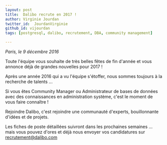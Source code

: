 ```yaml
---
layout: post
title:  Dalibo recrute en 2017 !
author: Virginie Jourdan
twitter_id:  JourdanVirginie   
github_id: vijourdan
tags: [postgresql, dalibo, recrutement, DBA, community management]

---
```

*Paris, le 9 décembre 2016*

Toute l'équipe vous souhaite de très belles fêtes de fin d'année et vous annonce déjà de grandes nouvelles pour 2017 !

Après une année 2016 qui a vu l'équipe s'étoffer, nous sommes toujours à la recherche de talents ...


<!--MORE-->

Si vous êtes Community Manager ou Administrateur de bases de données avec des connaissances en administration système, c'est le moment de vous faire connaître !

Rejoindre Dalibo, c'est rejoindre une communauté d'experts, bouillonnante d'idées et de projets.

Les fiches de poste détaillées suivront dans les prochaines semaines ... mais vous pouvez d'ores et déjà nous envoyer vos candidatures sur [recrutement@dalibo.com](mailto:recrutement@dalibo.com)
